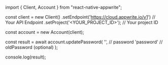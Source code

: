 import { Client, Account } from "react-native-appwrite";

const client = new Client()
    .setEndpoint('https://cloud.appwrite.io/v1') // Your API Endpoint
    .setProject('&lt;YOUR_PROJECT_ID&gt;'); // Your project ID

const account = new Account(client);

const result = await account.updatePassword(
    '', // password
    'password' // oldPassword (optional)
);

console.log(result);
